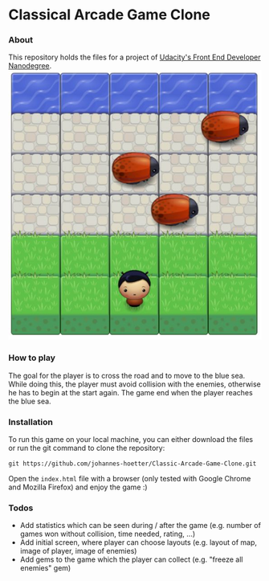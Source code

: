 # Classical Arcade Game Clone

### About
This repository holds the files for a project of  [Udacity's Front End Developer Nanodegree](https://eu.udacity.com/course/front-end-web-developer-nanodegree--nd001). 
<img src="demo/example_screenshot.JPG" alt="screenshot of the game">

### How to play
The goal for the player is to cross the road and to move to the blue sea. While doing this, the player must avoid collision with the enemies,
otherwise he has to begin at the start again. The game end when the player reaches the blue sea.

### Installation

To run this game on your local machine, you can either download the files or run the git command to clone the repository:
```
git https://github.com/johannes-hoetter/Classic-Arcade-Game-Clone.git
```
Open the `index.html` file with a browser (only tested with Google Chrome and Mozilla Firefox) and enjoy the game :)

### Todos

 - Add statistics which can be seen during / after the game (e.g. number of games won without collision, time needed, rating, ...)
 - Add initial screen, where player can choose layouts (e.g. layout of map, image of player, image of enemies)
 - Add gems to the game which the player can collect (e.g. "freeze all enemies" gem)
